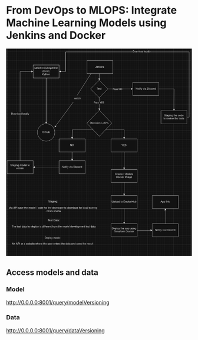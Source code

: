 # From DevOps to MLOPS: Integrate Machine Learning Models using Jenkins and Docker

![alt text](./diagram.png "Diagram")

## Access models and data

### Model
http://0.0.0.0:8001/query/modelVersioning

### Data
http://0.0.0.0:8001/query/dataVersioning